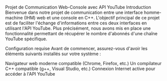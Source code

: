 Projet de Communication Web-Console avec API YouTube
Introduction
Bienvenue dans notre projet de communication entre une interface homme-machine (IHM) web et une console en C++. L'objectif principal de ce projet est de faciliter l'échange d'informations entre ces deux interfaces en utilisant l'API YouTube. Plus précisément, nous avons mis en place une fonctionnalité permettant de récupérer le nombre d'abonnés d'une chaîne YouTube spécifique.

Configuration requise
Avant de commencer, assurez-vous d'avoir les éléments suivants installés sur votre système :

 Navigateur web moderne compatible (Chrome, Firefox, etc.)
 Un compilateur C++ compatible (g++, Visual Studio, etc.)
 Connexion Internet active pour accéder à l'API YouTube
